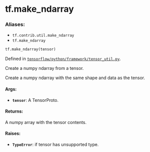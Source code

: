 <div itemscope itemtype="http://developers.google.com/ReferenceObject">
<meta itemprop="name" content="tf.make_ndarray" />
<meta itemprop="path" content="Stable" />
</div>

# tf.make_ndarray

### Aliases:

* `tf.contrib.util.make_ndarray`
* `tf.make_ndarray`

``` python
tf.make_ndarray(tensor)
```



Defined in [`tensorflow/python/framework/tensor_util.py`](https://www.tensorflow.org/code/tensorflow/python/framework/tensor_util.py).

Create a numpy ndarray from a tensor.

Create a numpy ndarray with the same shape and data as the tensor.

#### Args:

* <b>`tensor`</b>: A TensorProto.


#### Returns:

A numpy array with the tensor contents.


#### Raises:

* <b>`TypeError`</b>: if tensor has unsupported type.